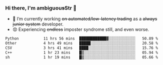 ### Hi there, I'm ambiguou~~s~~Str 👋

<!--
**ambiguoustexture/ambiguoustexture** is a ✨ _special_ ✨ repository because its `README.md` (this file) appears on your GitHub profile.

Here are some ideas to get you started:
-->
- 🔭 I’m currently working ~~on automated/low-latency trading~~ as a ~~always junior system~~ developer.
- :worried: Experiencing ~~endless~~ imposter syndrome still, and even worse.

<!--START_SECTION:waka-->

```txt
Python           11 hrs 56 mins  ████████████▓░░░░░░░░░░░░   50.89 %
Other            4 hrs 49 mins   █████░░░░░░░░░░░░░░░░░░░░   20.58 %
CSV              3 hrs 41 mins   ████░░░░░░░░░░░░░░░░░░░░░   15.76 %
C++              1 hr 23 mins    █▒░░░░░░░░░░░░░░░░░░░░░░░   05.94 %
sh               1 hr 19 mins    █▒░░░░░░░░░░░░░░░░░░░░░░░   05.66 %
```

<!--END_SECTION:waka-->
